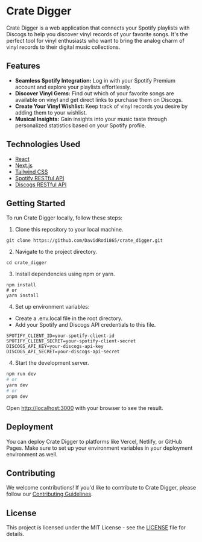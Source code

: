 # Crate Digger

Crate Digger is a web application that connects your Spotify playlists with Discogs to help you discover vinyl records of your favorite songs. It's the perfect tool for vinyl enthusiasts who want to bring the analog charm of vinyl records to their digital music collections.

## Features

- **Seamless Spotify Integration:** Log in with your Spotify Premium account and explore your playlists effortlessly.
- **Discover Vinyl Gems:** Find out which of your favorite songs are available on vinyl and get direct links to purchase them on Discogs.
- **Create Your Vinyl Wishlist:** Keep track of vinyl records you desire by adding them to your wishlist.
- **Musical Insights:** Gain insights into your music taste through personalized statistics based on your Spotify profile.

## Technologies Used

- [React](https://reactjs.org/)
- [Next.js](https://nextjs.org/)
- [Tailwind CSS](https://tailwindcss.com/)
- [Spotify RESTful API](https://developer.spotify.com/documentation/web-api/)
- [Discogs RESTful API](https://www.discogs.com/developers)

## Getting Started

To run Crate Digger locally, follow these steps:

1. Clone this repository to your local machine.

```
git clone https://github.com/DavidRod1865/crate_digger.git
```

2. Navigate to the project directory.

```
cd crate_digger
```

3. Install dependencies using npm or yarn.

```
npm install
# or
yarn install
```

4. Set up environment variables:
- Create a .env.local file in the root directory.
- Add your Spotify and Discogs API credentials to this file.

```env
SPOTIFY_CLIENT_ID=your-spotify-client-id
SPOTIFY_CLIENT_SECRET=your-spotify-client-secret
DISCOGS_API_KEY=your-discogs-api-key
DISCOGS_API_SECRET=your-discogs-api-secret
```

4. Start the development server.

```bash
npm run dev
# or
yarn dev
# or
pnpm dev
```

Open [http://localhost:3000](http://localhost:3000) with your browser to see the result.

## Deployment

You can deploy Crate Digger to platforms like Vercel, Netlify, or GitHub Pages. Make sure to set up your environment variables in your deployment environment as well.

## Contributing

We welcome contributions! If you'd like to contribute to Crate Digger, please follow our [Contributing Guidelines](CONTRIBUTING.md).

## License

This project is licensed under the MIT License - see the [LICENSE](LICENSE) file for details.

